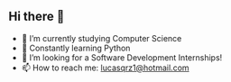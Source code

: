 ## Hi there 👋

<!--
**Lucasqrz1/Lucasqrz1** is a ✨ _special_ ✨ repository because its `README.md` (this file) appears on your GitHub profile.-->

- 🔭 I’m currently studying Computer Science
- 🌱 Constantly learning Python
- 🤔 I’m looking for a Software Development Internships! 
- 📫 How to reach me: lucasqrz1@hotmail.com

